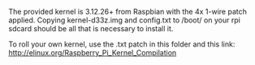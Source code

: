 The provided kernel is 3.12.26+ from Raspbian with the 4x 1-wire patch applied. Copying kernel-d33z.img and config.txt to /boot/ on your rpi sdcard should be all that is necessary to install it. 

To roll your own kernel, use the .txt patch in this folder and this link:
http://elinux.org/Raspberry_Pi_Kernel_Compilation

